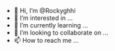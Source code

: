 - 👋 Hi, I’m @Rockyghhi
- 👀 I’m interested in ...
- 🌱 I’m currently learning ...
- 💞️ I’m looking to collaborate on ...
- 📫 How to reach me ...

<!---
Rockyghhi/Rockyghhi is a ✨ special ✨ repository because its `README.md` (this file) appears on your GitHub profile.
You can click the Preview link to take a look at your changes.
--->

